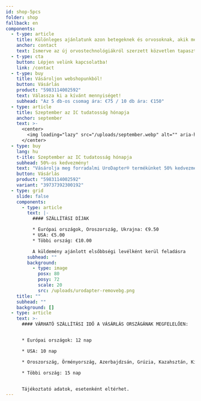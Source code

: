```yaml
---
id: shop-5pcs
folder: shop
fallback: en
components:
  - t-ype: article
    title: Különleges ajánlatunk azon betegeknek és orvosoknak, akik még nem használták!
    anchor: contact
    text: Ismerve az új orvostechnológiákról szerzett közvetlen tapasztalat fontosságát, exkluzív lehetőséget kínálunk a UroDapter®-t első alkalommal kipróbáló páciensek és egészségügyi szakemberek számára. Vegye fel velünk a kapcsolatot, hogy 50%-os kedvezménnyel vásárolhasson forradalmi UroDapter® készülékünkből. Ez az egyedi ajánlat biztosítja, hogy megismerhesse az UroDapter® előnyeit olyan áron, amely a mai piaci árakhoz képest is megfizethető.
  - t-ype: cta
    button: Lépjen velünk kapcsolatba!
    link: /contact
  - t-ype: buy
    title: Vásároljon webshopunkból!
    button: Vásárlás
    product: "5983114002592"
    text: Válassza ki a kívánt mennyiséget!
    subhead: "Az 5 db-os csomag ára: €75 / 10 db ára: €150"
  - type: article
    title: Szeptember az IC tudatosság hónapja
    anchor: september
    text: >-
      <center>
        <img loading="lazy" src="/uploads/september.webp" alt="" aria-hidden="true" width="256"/>
      </center>
  - type: buy
    lang: hu
    t-itle: Szeptember az IC tudatosság hónapja
    subhead: 50%-os kedvezmény!
    text: "Vásárolja meg forradalmi UroDapter® termékünket 50% kedvezménnyel 2025. szeptember 30-ig! Az 10 db-os csomag ára \"SEPTEMBER\" kuponkóddal: <s>€150</s> helyett €75."
    button: Vásárlás
    product: "5983114002592"
    variant: "39737392300192"
  - type: grid
    slide: false
    components:
      - type: article
        text: |-
          #### SZÁLLÍTÁSI DÍJAK

          * Európai országok, Oroszország, Ukrajna: €9.50
          * USA: €5.00
          * Többi ország: €10.00

          A küldemény ajánlott elsőbbségi levélként kerül feladásra 
        subhead: ""
        background:
          - type: image
            posx: 80
            posy: 72
            scale: 20
            src: /uploads/urodapter-removebg.png
    title: ""
    subhead: ""
    background: []
  - type: article
    text: >-
      #### VÁRHATÓ SZÁLLÍTÁSI IDŐ A VÁSÁRLÁS ORSZÁGÁNAK MEGFELELŐEN:


      * Európai országok: 12 nap

      * USA: 10 nap

      * Oroszország, Örményország, Azerbajdzsán, Grúzia, Kazahsztán, Kirgizisztán, Moldova, Tádzsikisztán, Türkmenisztán, Ukrajna, Üzbegisztán: 19 nap

      * Többi ország: 15 nap


      Tájékoztató adatok, esetenként eltérhet.
---
```


